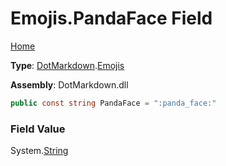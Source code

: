 # Emojis\.PandaFace Field

[Home](../../../README.md)

**Type**: [DotMarkdown](../../README.md)\.[Emojis](../README.md)

**Assembly**: DotMarkdown\.dll

```csharp
public const string PandaFace = ":panda_face:"
```

### Field Value

System\.[String](https://docs.microsoft.com/en-us/dotnet/api/system.string)